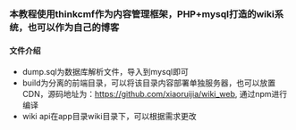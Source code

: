 ### 本教程使用thinkcmf作为内容管理框架，PHP+mysql打造的wiki系统，也可以作为自己的博客
#### 文件介绍
* dump.sql为数据库解析文件，导入到mysql即可
* build为分离的前端目录，可以将该目录内容部署单独服务器，也可以放置CDN，源码地址为：https://github.com/xiaoruijia/wiki_web,  通过npm进行编译
* wiki api在app目录wiki目录下，可以根据需求更改

